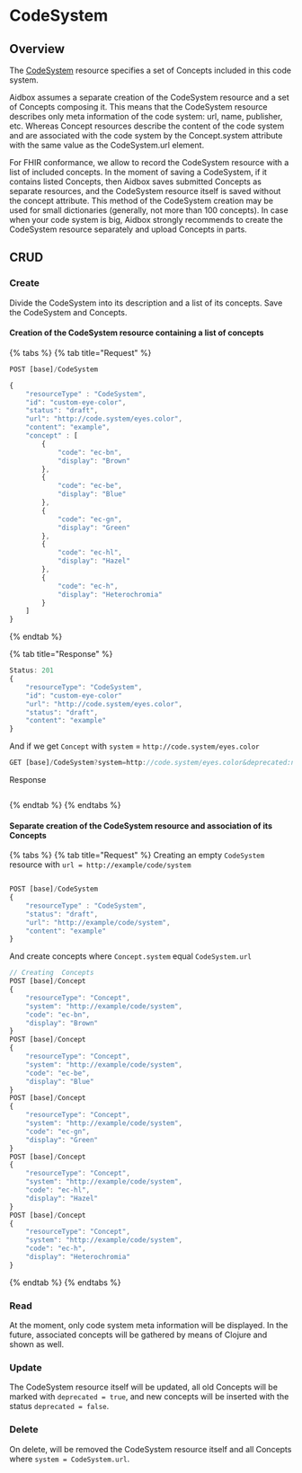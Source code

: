# CodeSystem

## Overview

The [CodeSystem](https://www.hl7.org/fhir/codesystem.html) resource specifies a set of Concepts included in this code system. 

Aidbox assumes a separate creation of the CodeSystem resource and a set of Concepts composing it. This means that the CodeSystem resource describes only meta information of the code system: url, name, publisher, etc. Whereas Concept resources describe the content of the code system and are associated with the code system by the Concept.system attribute with the same value as the CodeSystem.url element.

For FHIR conformance, we allow to record the CodeSystem resource with a list of included concepts. In the moment of saving a CodeSystem, if it contains listed Concepts, then Aidbox saves submitted Concepts as separate resources, and the CodeSystem resource itself is saved without the concept attribute. This method of the CodeSystem creation may be used for small dictionaries \(generally, not more than 100 concepts\). In case when your code system is big, Aidbox strongly recommends to create the CodeSystem resource separately and upload Concepts in parts.

## CRUD

### Create

Divide the CodeSystem into its description and a list of its concepts. Save the CodeSystem and Concepts.

#### Creation of the CodeSystem resource containing a list of concepts

{% tabs %}
{% tab title="Request" %}
```javascript
POST [base]/CodeSystem

{
	"resourceType" : "CodeSystem",
	"id": "custom-eye-color",
	"status": "draft",
	"url": "http://code.system/eyes.color",
	"content": "example",
	"concept" : [     
		{
			"code": "ec-bn",
			"display": "Brown"
		},
		{
			"code": "ec-be",
			"display": "Blue"
		},
		{
			"code": "ec-gn",
			"display": "Green"
		},
		{
			"code": "ec-hl",
			"display": "Hazel"
		},
		{
			"code": "ec-h",
			"display": "Heterochromia"
		}
	]	
}
```
{% endtab %}

{% tab title="Response" %}
```javascript
Status: 201
{
    "resourceType": "CodeSystem",
    "id": "custom-eye-color"
    "url": "http://code.system/eyes.color",
    "status": "draft",
    "content": "example"
}
```

And if we get `Concept` with `system` =  `http://code.system/eyes.color`

```javascript
GET [base]/CodeSystem?system=http://code.system/eyes.color&deprecated:not=true
```

Response

```text

```
{% endtab %}
{% endtabs %}

#### 

#### 

#### Separate creation of the CodeSystem resource and association of its Concepts

{% tabs %}
{% tab title="Request" %}
Creating an empty `CodeSystem` resource with `url = http://example/code/system`

```javascript

POST [base]/CodeSystem
{
	"resourceType" : "CodeSystem",
	"status": "draft",
	"url": "http://example/code/system",
	"content": "example"
}
```

And create concepts where `Concept.system` equal `CodeSystem.url`

```javascript
// Creating  Concepts
POST [base]/Concept
{
	"resourceType": "Concept",
	"system": "http://example/code/system",
	"code": "ec-bn",
	"display": "Brown"
}
POST [base]/Concept
{
	"resourceType": "Concept",
	"system": "http://example/code/system",
	"code": "ec-be",
	"display": "Blue"
}
POST [base]/Concept
{
	"resourceType": "Concept",
	"system": "http://example/code/system",
	"code": "ec-gn",
	"display": "Green"
}
POST [base]/Concept
{
	"resourceType": "Concept",
	"system": "http://example/code/system",
	"code": "ec-hl",
	"display": "Hazel"
}
POST [base]/Concept
{
	"resourceType": "Concept",
	"system": "http://example/code/system",
	"code": "ec-h",
	"display": "Heterochromia"
}
```
{% endtab %}
{% endtabs %}

### Read

At the moment, only code system meta information will be displayed. In the future,  associated concepts will be gathered by means of Clojure and shown as well.

### Update

The CodeSystem resource itself will be updated, all old Concepts will be marked with `deprecated = true`, and new concepts will be inserted with the status `deprecated = false`.

### Delete

On delete, will be removed the CodeSystem resource itself and all Concepts where `system = CodeSystem.url`.



